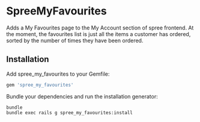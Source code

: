 SpreeMyFavourites
=================

Adds a My Favourites page to the My Account section of spree frontend. At the moment, the favourites list is
just all the items a customer has ordered, sorted by the number of times they have been ordered.

Installation
------------

Add spree_my_favourites to your Gemfile:

```ruby
gem 'spree_my_favourites'
```

Bundle your dependencies and run the installation generator:

```shell
bundle
bundle exec rails g spree_my_favourites:install
```
